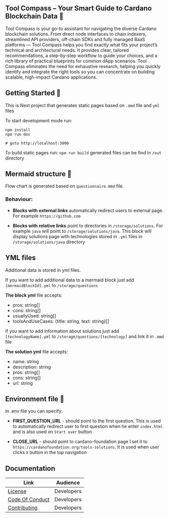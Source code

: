 ## Tool Compass – Your Smart Guide to Cardano Blockchain Data 🧭

Tool Compass is your go-to assistant for navigating the diverse Cardano blockchain solutions. From direct node interfaces to chain indexers, streamlined API providers, off-chain SDKs and fully managed BaaS platforms — Tool Compass helps you find exactly what fits your project’s technical and architectural needs. It provides clear, tailored recommendations, a step-by-step workflow to guide your choices, and a rich library of practical blueprints for common dApp scenarios. Tool Compass eliminates the need for exhaustive research, helping you quickly identify and integrate the right tools so you can concentrate on building scalable, high-impact Cardano applications.

## Getting Started 🚀

This is Next project that generates static pages based on `.mmd` file and `yml` files

To start development mode run:
```
npm install
npm run dev

# goto http://localhost:3000
```

To build static pages run: `npm run build` generated files can be find in `/out` directory

## Mermaid structure 🧬

Flow chart is generated based on `questionnaire.mmd` file.

### Behaviour:

- **Blocks with external links** automatically redirect users to external page. For example `https://github.com`

- **Blocks with relative links** point to directories in `/storage/solutions`. For example `java` will point to `/storage/solutions/java`. This block will display solutions page with technologies stored in `.yml` files in `/storage/solutions/java` directory

## YML files

Additional data is stored in yml files.

If you want to add additional data to a mermaid block just add `[mermaidBlockId].yml` to `/storage/questions`

**The block yml** file accepts:
- pros: string[]
- cons: string[]
- usuallyUsed: string[]
- toolsAndUseCases: {title: string, text: string}[]

If you want to add information about solutions just add `[technologyName].yml` to `/storage/questions/[technology]` and link it in `.mmd` file

**The solution yml** file accepts:
- name: string
- description: string
- pros: string[]
- cons: string[]
- url: string

## Environment file 🌱
In .env file you can specify:

- **FIRST_QUESTION_URL** - should point to the first question. This is used to automatically redirect user to first question when he enter `index.html` and is also used on `Start over` button 

- **CLOSE_URL** - should point to cardano-foundation page I set it to `https://cardanofoundation.org/tools-solutions`. It is used when user clicks `X` button in the top navigation

## Documentation

| Link                                           | Audience   |
|------------------------------------------------|------------|
| [License](LICENSE)                             | Developers |
| [Code Of Conduct](CODE-OF-CONDUCT.md)          | Developers |
| [Contributing](CONTRIBUTING.md)                | Developers |


